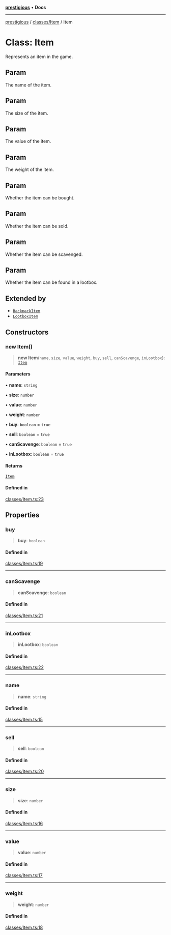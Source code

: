 [**prestigious**](../../../README.md) • **Docs**

***

[prestigious](../../../README.md) / [classes/Item](../README.md) / Item

# Class: Item

Represents an item in the game.

## Param

The name of the item.

## Param

The size of the item.

## Param

The value of the item.

## Param

The weight of the item.

## Param

Whether the item can be bought.

## Param

Whether the item can be sold.

## Param

Whether the item can be scavenged.

## Param

Whether the item can be found in a lootbox.

## Extended by

- [`BackpackItem`](../../BackpackItem/classes/BackpackItem.md)
- [`LootboxItem`](../../LootboxItem/classes/LootboxItem.md)

## Constructors

### new Item()

> **new Item**(`name`, `size`, `value`, `weight`, `buy`, `sell`, `canScavenge`, `inLootbox`): [`Item`](Item.md)

#### Parameters

• **name**: `string`

• **size**: `number`

• **value**: `number`

• **weight**: `number`

• **buy**: `boolean` = `true`

• **sell**: `boolean` = `true`

• **canScavenge**: `boolean` = `true`

• **inLootbox**: `boolean` = `true`

#### Returns

[`Item`](Item.md)

#### Defined in

[classes/Item.ts:23](https://github.com/LightBlueGamer/Prestigious/blob/0cab475f7a09d3ad5cc01bbd453a1ccfa07d4865/src/lib/classes/Item.ts#L23)

## Properties

### buy

> **buy**: `boolean`

#### Defined in

[classes/Item.ts:19](https://github.com/LightBlueGamer/Prestigious/blob/0cab475f7a09d3ad5cc01bbd453a1ccfa07d4865/src/lib/classes/Item.ts#L19)

***

### canScavenge

> **canScavenge**: `boolean`

#### Defined in

[classes/Item.ts:21](https://github.com/LightBlueGamer/Prestigious/blob/0cab475f7a09d3ad5cc01bbd453a1ccfa07d4865/src/lib/classes/Item.ts#L21)

***

### inLootbox

> **inLootbox**: `boolean`

#### Defined in

[classes/Item.ts:22](https://github.com/LightBlueGamer/Prestigious/blob/0cab475f7a09d3ad5cc01bbd453a1ccfa07d4865/src/lib/classes/Item.ts#L22)

***

### name

> **name**: `string`

#### Defined in

[classes/Item.ts:15](https://github.com/LightBlueGamer/Prestigious/blob/0cab475f7a09d3ad5cc01bbd453a1ccfa07d4865/src/lib/classes/Item.ts#L15)

***

### sell

> **sell**: `boolean`

#### Defined in

[classes/Item.ts:20](https://github.com/LightBlueGamer/Prestigious/blob/0cab475f7a09d3ad5cc01bbd453a1ccfa07d4865/src/lib/classes/Item.ts#L20)

***

### size

> **size**: `number`

#### Defined in

[classes/Item.ts:16](https://github.com/LightBlueGamer/Prestigious/blob/0cab475f7a09d3ad5cc01bbd453a1ccfa07d4865/src/lib/classes/Item.ts#L16)

***

### value

> **value**: `number`

#### Defined in

[classes/Item.ts:17](https://github.com/LightBlueGamer/Prestigious/blob/0cab475f7a09d3ad5cc01bbd453a1ccfa07d4865/src/lib/classes/Item.ts#L17)

***

### weight

> **weight**: `number`

#### Defined in

[classes/Item.ts:18](https://github.com/LightBlueGamer/Prestigious/blob/0cab475f7a09d3ad5cc01bbd453a1ccfa07d4865/src/lib/classes/Item.ts#L18)
